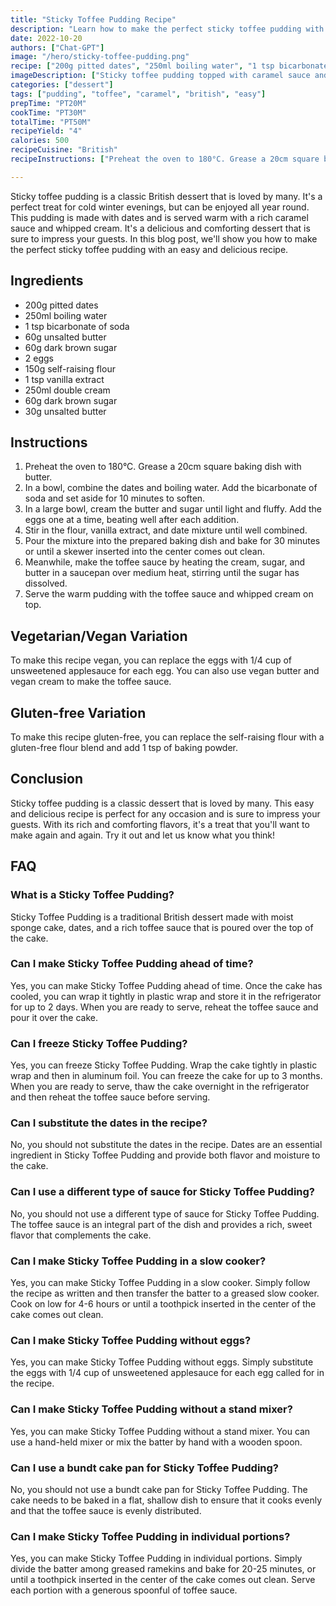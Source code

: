 ```yaml
---
title: "Sticky Toffee Pudding Recipe"
description: "Learn how to make the perfect sticky toffee pudding with this easy and delicious recipe! A classic British dessert that is sure to impress your guests."
date: 2022-10-20
authors: ["Chat-GPT"]
image: "/hero/sticky-toffee-pudding.png"
recipe: ["200g pitted dates", "250ml boiling water", "1 tsp bicarbonate of soda", "60g unsalted butter", "60g dark brown sugar", "2 eggs", "150g self-raising flour", "1 tsp vanilla extract", "250ml double cream", "60g dark brown sugar", "30g unsalted butter"]
imageDescription: ["Sticky toffee pudding topped with caramel sauce and whipped cream"]
categories: ["dessert"]
tags: ["pudding", "toffee", "caramel", "british", "easy"]
prepTime: "PT20M"
cookTime: "PT30M"
totalTime: "PT50M"
recipeYield: "4"
calories: 500
recipeCuisine: "British"
recipeInstructions: ["Preheat the oven to 180°C. Grease a 20cm square baking dish with butter. In a bowl, combine the dates and boiling water. Add the bicarbonate of soda and set aside for 10 minutes to soften.", "In a large bowl, cream the butter and sugar until light and fluffy. Add the eggs one at a time, beating well after each addition. Stir in the flour, vanilla extract, and date mixture until well combined.", "Pour the mixture into the prepared baking dish and bake for 30 minutes or until a skewer inserted into the center comes out clean. Meanwhile, make the toffee sauce by heating the cream, sugar, and butter in a saucepan over medium heat, stirring until the sugar has dissolved.", "Serve the warm pudding with the toffee sauce and whipped cream on top."]

---
```


Sticky toffee pudding is a classic British dessert that is loved by many. It's a perfect treat for cold winter evenings, but can be enjoyed all year round. This pudding is made with dates and is served warm with a rich caramel sauce and whipped cream. It's a delicious and comforting dessert that is sure to impress your guests. In this blog post, we'll show you how to make the perfect sticky toffee pudding with an easy and delicious recipe.

## Ingredients

- 200g pitted dates
- 250ml boiling water
- 1 tsp bicarbonate of soda
- 60g unsalted butter
- 60g dark brown sugar
- 2 eggs
- 150g self-raising flour
- 1 tsp vanilla extract
- 250ml double cream
- 60g dark brown sugar
- 30g unsalted butter

## Instructions

1. Preheat the oven to 180°C. Grease a 20cm square baking dish with butter.
2. In a bowl, combine the dates and boiling water. Add the bicarbonate of soda and set aside for 10 minutes to soften.
3. In a large bowl, cream the butter and sugar until light and fluffy. Add the eggs one at a time, beating well after each addition.
4. Stir in the flour, vanilla extract, and date mixture until well combined.
5. Pour the mixture into the prepared baking dish and bake for 30 minutes or until a skewer inserted into the center comes out clean.
6. Meanwhile, make the toffee sauce by heating the cream, sugar, and butter in a saucepan over medium heat, stirring until the sugar has dissolved.
7. Serve the warm pudding with the toffee sauce and whipped cream on top.

## Vegetarian/Vegan Variation

To make this recipe vegan, you can replace the eggs with 1/4 cup of unsweetened applesauce for each egg. You can also use vegan butter and vegan cream to make the toffee sauce.

## Gluten-free Variation

To make this recipe gluten-free, you can replace the self-raising flour with a gluten-free flour blend and add 1 tsp of baking powder.

## Conclusion

Sticky toffee pudding is a classic dessert that is loved by many. This easy and delicious recipe is perfect for any occasion and is sure to impress your guests. With its rich and comforting flavors, it's a treat that you'll want to make again and again. Try it out and let us know what you think!

## FAQ

### What is a Sticky Toffee Pudding?

Sticky Toffee Pudding is a traditional British dessert made with moist sponge cake, dates, and a rich toffee sauce that is poured over the top of the cake.

### Can I make Sticky Toffee Pudding ahead of time?

Yes, you can make Sticky Toffee Pudding ahead of time. Once the cake has cooled, you can wrap it tightly in plastic wrap and store it in the refrigerator for up to 2 days. When you are ready to serve, reheat the toffee sauce and pour it over the cake.

### Can I freeze Sticky Toffee Pudding?

Yes, you can freeze Sticky Toffee Pudding. Wrap the cake tightly in plastic wrap and then in aluminum foil. You can freeze the cake for up to 3 months. When you are ready to serve, thaw the cake overnight in the refrigerator and then reheat the toffee sauce before serving.

### Can I substitute the dates in the recipe?

No, you should not substitute the dates in the recipe. Dates are an essential ingredient in Sticky Toffee Pudding and provide both flavor and moisture to the cake.

### Can I use a different type of sauce for Sticky Toffee Pudding?

No, you should not use a different type of sauce for Sticky Toffee Pudding. The toffee sauce is an integral part of the dish and provides a rich, sweet flavor that complements the cake.

### Can I make Sticky Toffee Pudding in a slow cooker?

Yes, you can make Sticky Toffee Pudding in a slow cooker. Simply follow the recipe as written and then transfer the batter to a greased slow cooker. Cook on low for 4-6 hours or until a toothpick inserted in the center of the cake comes out clean.

### Can I make Sticky Toffee Pudding without eggs?

Yes, you can make Sticky Toffee Pudding without eggs. Simply substitute the eggs with 1/4 cup of unsweetened applesauce for each egg called for in the recipe.

### Can I make Sticky Toffee Pudding without a stand mixer?

Yes, you can make Sticky Toffee Pudding without a stand mixer. You can use a hand-held mixer or mix the batter by hand with a wooden spoon.

### Can I use a bundt cake pan for Sticky Toffee Pudding?

No, you should not use a bundt cake pan for Sticky Toffee Pudding. The cake needs to be baked in a flat, shallow dish to ensure that it cooks evenly and that the toffee sauce is evenly distributed.

### Can I make Sticky Toffee Pudding in individual portions?

Yes, you can make Sticky Toffee Pudding in individual portions. Simply divide the batter among greased ramekins and bake for 20-25 minutes, or until a toothpick inserted in the center of the cake comes out clean. Serve each portion with a generous spoonful of toffee sauce.